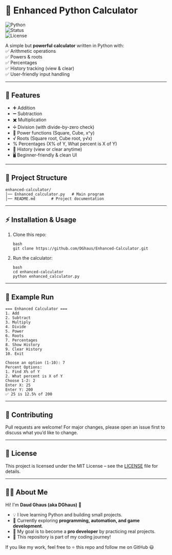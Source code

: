 # 🧮 Enhanced Python Calculator  
![Python](https://img.shields.io/badge/Python-3.x-blue)  
![Status](https://img.shields.io/badge/Status-Stable-brightgreen)  
![License](https://img.shields.io/badge/License-MIT-yellow)  

A simple but **powerful calculator** written in Python with:  
✅ Arithmetic operations  
✅ Powers & roots  
✅ Percentages  
✅ History tracking (view & clear)  
✅ User-friendly input handling  

---

## 🚀 Features
- ➕ Addition  
- ➖ Subtraction  
- ✖️ Multiplication  
- ➗ Division (with divide-by-zero check)  
- 🔢 Power functions (Square, Cube, x^y)  
- √ Roots (Square root, Cube root, y√x)  
- % Percentages (X% of Y, What percent is X of Y)  
- 📜 History (view or clear anytime)  
- 🖥️ Beginner-friendly & clean UI  

---

## 📂 Project Structure
```
enhanced-calculator/
│── Enhanced_calculator.py   # Main program
│── README.md       # Project documentation
```

---

## ⚡ Installation & Usage

1. Clone this repo:
   ```
   bash
   git clone https://github.com/DGhaus/Enhanced-Calculator.git
   ```

2. Run the calculator:
   ```
   bash
   cd enhanced-calculator
   python enhanced_calculator.py
   ```

---

## 📝 Example Run
```
=== Enhanced Calculator ===
1. Add
2. Subtract
3. Multiply
4. Divide
5. Power
6. Roots
7. Percentages
8. Show History
9. Clear History
10. Exit

Choose an option (1-10): 7
Percent Options:
1. Find X% of Y
2. What percent is X of Y
Choose 1-2: 2
Enter X: 25
Enter Y: 200
✅ 25 is 12.5% of 200
```

---

## 🤝 Contributing
Pull requests are welcome! For major changes, please open an issue first to discuss what you’d like to change.

---

## 📜 License
This project is licensed under the MIT License – see the [LICENSE](LICENSE) file for details.

---

## 👨‍💻 About Me
Hi! I'm **Daud Ghaus (aka DGhaus)** 👋  
- 💡 I love learning Python and building small projects.  
- 🌱 Currently exploring **programming, automation, and game development**.  
- 🎯 My goal is to become a **pro developer** by practicing real projects.  
- 🚀 This repository is part of my coding journey!  

If you like my work, feel free to ⭐ this repo and follow me on GitHub 😃
